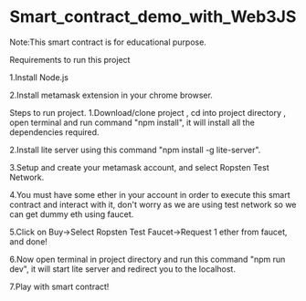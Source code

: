 # Smart_contract_demo_with_Web3JS

Note:This smart contract is for educational purpose.

Requirements to run this project  

1.Install Node.js

2.Install metamask extension in your chrome browser.

Steps to run project.
1.Download/clone project , cd into project directory , open terminal and run command "npm install", it will install all the dependencies required.

2.Install lite server using this command "npm install -g lite-server".

3.Setup and create your metamask account, and select Ropsten Test Network.

4.You must have some ether in your account in order to execute this smart contract and interact with it, don't worry as we are using test network so we can get dummy eth using faucet.

5.Click on Buy->Select Ropsten Test Faucet->Request 1 ether from faucet, and done!

6.Now open terminal in project directory and run this command "npm run dev", it will start lite server and redirect you to the localhost.

7.Play with smart contract!
